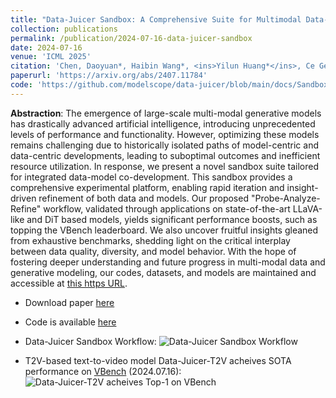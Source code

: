 ```yaml
---
title: "Data-Juicer Sandbox: A Comprehensive Suite for Multimodal Data-Model Co-development"
collection: publications
permalink: /publication/2024-07-16-data-juicer-sandbox
date: 2024-07-16
venue: 'ICML 2025'
citation: 'Chen, Daoyuan*, Haibin Wang*, <ins>Yilun Huang*</ins>, Ce Ge, Yaliang Li, Bolin Ding, and Jingren Zhou. "Data-Juicer Sandbox: A Comprehensive Suite for Multimodal Data-Model Co-development." ICML 2025 Spotlight.'
paperurl: 'https://arxiv.org/abs/2407.11784'
code: 'https://github.com/modelscope/data-juicer/blob/main/docs/Sandbox.md'
---
```


<strong>Abstraction</strong>: The emergence of large-scale multi-modal generative models has drastically advanced artificial intelligence, introducing unprecedented levels of performance and functionality. However, optimizing these models remains challenging due to historically isolated paths of model-centric and data-centric developments, leading to suboptimal outcomes and inefficient resource utilization. In response, we present a novel sandbox suite tailored for integrated data-model co-development. This sandbox provides a comprehensive experimental platform, enabling rapid iteration and insight-driven refinement of both data and models. Our proposed "Probe-Analyze-Refine" workflow, validated through applications on state-of-the-art LLaVA-like and DiT based models, yields significant performance boosts, such as topping the VBench leaderboard. We also uncover fruitful insights gleaned from exhaustive benchmarks, shedding light on the critical interplay between data quality, diversity, and model behavior. With the hope of fostering deeper understanding and future progress in multi-modal data and generative modeling, our codes, datasets, and models are maintained and accessible at [this https URL](https://github.com/modelscope/data-juicer/blob/main/docs/Sandbox.md).

- Download paper [here](https://arxiv.org/abs/2407.11784)
- Code is available [here](https://github.com/modelscope/data-juicer/blob/main/docs/Sandbox.md)

- Data-Juicer Sandbox Workflow:
![Data-Juicer Sandbox Workflow](https://img.alicdn.com/imgextra/i2/O1CN01B3zR0t29noFoHGsyq_!!6000000008113-2-tps-3878-2212.png)

- T2V-based text-to-video model Data-Juicer-T2V acheives SOTA performance on [VBench](https://vchitect.github.io/VBench-project/) (2024.07.16):
![Data-Juicer-T2V acheives Top-1 on VBench](https://img.alicdn.com/imgextra/i2/O1CN01iKVDNE1SJYc42AqKD_!!6000000002226-2-tps-2966-1832.png)


